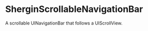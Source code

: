 SherginScrollableNavigationBar
==============================

A scrollable UINavigationBar that follows a UIScrollView.
